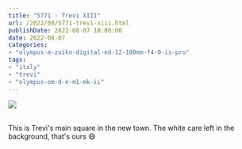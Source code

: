 ```yaml
---
title: "5771 - Trevi XIII"
url: /2022/08/5771-trevi-xiii.html
publishDate: 2022-08-07 18:00:00
date: 2022-08-07
categories:
- "olympus-m-zuiko-digital-ed-12-100mm-f4-0-is-pro"
tags:
- "italy"
- "trevi"
- "olympus-om-d-e-m1-mk-ii"
---
```

<div class="container">
<div class="center"><a target="_blank" href="https://d25zfm9zpd7gm5.cloudfront.net/1200x1200/2019/20190906_134558_lr.jpg"><img class="webfeedsFeaturedVisual" src="https://d25zfm9zpd7gm5.cloudfront.net/0600x0600/2019/20190906_134558_lr.jpg" /></a></div>
</div>
<br />

This is Trevi's main square in the new town. The white care
left in the background, that's ours :smile:
